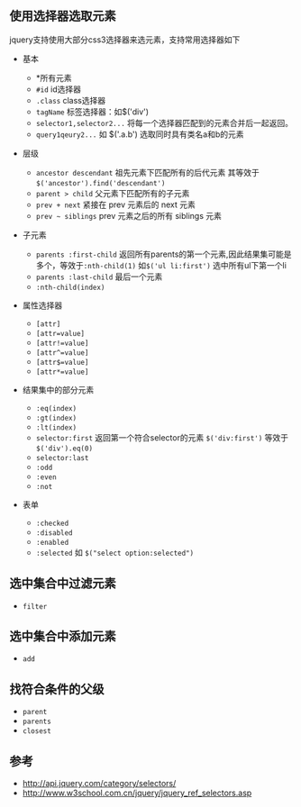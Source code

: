 ## 使用选择器选取元素
jquery支持使用大部分css3选择器来选元素，支持常用选择器如下
* 基本
    * \*所有元素
    * `#id`  id选择器
    * `.class`  class选择器
    * `tagName`  标签选择器：如$('div')
    * `selector1,selector2...`   将每一个选择器匹配到的元素合并后一起返回。
    * `query1qeury2...` 如 $('.a.b') 选取同时具有类名a和b的元素
* 层级
    * `ancestor descendant` 祖先元素下匹配所有的后代元素 其等效于 `$('ancestor').find('descendant')`
    * `parent > child`  父元素下匹配所有的子元素
    * `prev + next` 紧接在 prev 元素后的 next 元素
    * `prev ~ siblings` prev 元素之后的所有 siblings 元素
* 子元素

    * `parents :first-child`  返回所有parents的第一个元素,因此结果集可能是多个，等效于`:nth-child(1)` 如`$('ul li:first')` 选中所有ul下第一个li  
    * `parents :last-child` 最后一个元素
    * `:nth-child(index)`
* 属性选择器
    * `[attr]`
    * `[attr=value]`
    * `[attr!=value]`
    * `[attr^=value]`
    * `[attr$=value]`
    * `[attr*=value]`    
* 结果集中的部分元素
    * `:eq(index)`
    * `:gt(index)`
    * `:lt(index)`
    * `selector:first` 返回第一个符合selector的元素 `$('div:first')` 等效于 `$('div').eq(0)`
    * `selector:last`
    * `:odd`
    * `:even`
    * `:not`
* 表单
    * `:checked`
    * `:disabled`
    * `:enabled`
    * `:selected` 如 `$("select option:selected")`


## 选中集合中过滤元素
* `filter`

## 选中集合中添加元素
* `add`

## 找符合条件的父级
* `parent`
* `parents`
* `closest`



## 参考
* http://api.jquery.com/category/selectors/
* http://www.w3school.com.cn/jquery/jquery_ref_selectors.asp


